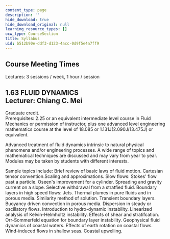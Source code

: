 ```yaml
---
content_type: page
description: ''
hide_download: true
hide_download_original: null
learning_resource_types: []
ocw_type: CourseSection
title: Syllabus
uid: b512b90e-ddf3-d123-4acc-0d9f5e4a7ff9
---
```


Course Meeting Times
--------------------

Lectures: 3 sessions / week, 1 hour / session

1.63 FLUID DYNAMICS  
Lecturer: Chiang C. Mei
---------------------------------------------

Graduate credit.  
Prerequisites: 2.25 or an equivalent intermediate level course in Fluid Mechanics or permission of instructor, plus one advanced level engineering mathematics course at the level of 18.085 or 1.131J(2.090J/13.475J) or equivalent.

Advanced treatment of fluid dynamics intrinsic to natural physical phenomena and/or engineering processes. A wide range of topics and mathematical techniques are discussed and may vary from year to year. Modules may be taken by students with different interests.

Sample topics include: Brief review of basic laws of fluid motion. Cartesian tensor convention.Scaling and approximations. Slow flows: Stokes' flow past a particle. Oseen's improvement for a cylinder. Spreading and gravity current on a slope. Selective withdrawal from a stratfied fluid. Boundary layers in high speed flows: Jets. Thermal plumes in pure fluids and in porous media. Similarity method of solution. Transient boundary layers. Buoyancy driven convection in porous media. Dispersion in steady or oscillatory flows. Introduction to hydro-dynamic instability. Linearized analysis of Kelvin-Helmholtz instability. Effects of shear and stratifcation. Orr-Sommerfeld equation for boundary layer instability. Geophysical fluid dynamics of coastal waters. Effects of earth rotation on coastal flows. Wind-induced flows in shallow seas. Coastal upwelling.
